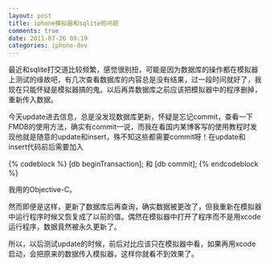 ```yaml
---
layout: post
title: iphone模拟器和sqlite的问题
comments: true
date: 2011-07-26 09:19
categories: iphone-dev
---
```


最近和sqlite打交道比较频繁，感觉很别扭，可能是因为数据库的操作都在模拟器上测试的缘故吧，有几次查看数据库的内容总是没有结果，过一段时间就好了，我现在只能怀疑是模拟器搞的鬼。以后再弄数据库之前应该把模拟器中的程序删掉，重新传入数据。

今天update进去信息，总是没发现数据库更新，怀疑是忘记commit，查看一下FMDB的使用方法，确实有commit一说，而我在看国内某博客写的使用教程时发现他就是随意的update和insert，殊不知这些都需要commit呀！在update和insert代码前后需要加入


{% codeblock %}
[db beginTransaction];
和
[db commit];
{% endcodeblock %}

我用的Objective-C。

然而即便是这样，更新了数据库后再查询，确实数据被更改了，但我重新在模拟器中运行程序时候又恢复成了以前的值。偶然在模拟器中打开了程序而不是用xcode运行程序，数据竟然被永久更新了。

所以，以后测试update的时候，前后对比应该只在模拟器中看，如果再用xcode启动，会把原来的数据传入模拟器，这样你就看不到效果了。

